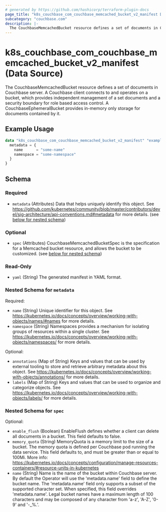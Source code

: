 ```yaml
---
# generated by https://github.com/hashicorp/terraform-plugin-docs
page_title: "k8s_couchbase_com_couchbase_memcached_bucket_v2_manifest Data Source - terraform-provider-k8s"
subcategory: "couchbase.com"
description: |-
  The CouchbaseMemcachedBucket resource defines a set of documents in Couchbase server. A Couchbase client connects to and operates on a bucket, which provides independent management of a set documents and a security boundary for role based access control. A CouchbaseEphemeralBucket provides in-memory only storage for documents contained by it.
---
```


# k8s_couchbase_com_couchbase_memcached_bucket_v2_manifest (Data Source)

The CouchbaseMemcachedBucket resource defines a set of documents in Couchbase server. A Couchbase client connects to and operates on a bucket, which provides independent management of a set documents and a security boundary for role based access control. A CouchbaseEphemeralBucket provides in-memory only storage for documents contained by it.

## Example Usage

```terraform
data "k8s_couchbase_com_couchbase_memcached_bucket_v2_manifest" "example" {
  metadata = {
    name      = "some-name"
    namespace = "some-namespace"
  }
}
```

<!-- schema generated by tfplugindocs -->
## Schema

### Required

- `metadata` (Attributes) Data that helps uniquely identify this object. See https://github.com/kubernetes/community/blob/master/contributors/devel/sig-architecture/api-conventions.md#metadata for more details. (see [below for nested schema](#nestedatt--metadata))

### Optional

- `spec` (Attributes) CouchbaseMemcachedBucketSpec is the specification for a Memcached bucket resource, and allows the bucket to be customized. (see [below for nested schema](#nestedatt--spec))

### Read-Only

- `yaml` (String) The generated manifest in YAML format.

<a id="nestedatt--metadata"></a>
### Nested Schema for `metadata`

Required:

- `name` (String) Unique identifier for this object. See https://kubernetes.io/docs/concepts/overview/working-with-objects/names/#names for more details.
- `namespace` (String) Namespaces provides a mechanism for isolating groups of resources within a single cluster. See https://kubernetes.io/docs/concepts/overview/working-with-objects/namespaces/ for more details.

Optional:

- `annotations` (Map of String) Keys and values that can be used by external tooling to store and retrieve arbitrary metadata about this object. See https://kubernetes.io/docs/concepts/overview/working-with-objects/annotations/ for more details.
- `labels` (Map of String) Keys and values that can be used to organize and categorize objects. See https://kubernetes.io/docs/concepts/overview/working-with-objects/labels/ for more details.


<a id="nestedatt--spec"></a>
### Nested Schema for `spec`

Optional:

- `enable_flush` (Boolean) EnableFlush defines whether a client can delete all documents in a bucket. This field defaults to false.
- `memory_quota` (String) MemoryQuota is a memory limit to the size of a bucket. The memory quota is defined per Couchbase pod running the data service. This field defaults to, and must be greater than or equal to 100Mi. More info: https://kubernetes.io/docs/concepts/configuration/manage-resources-containers/#resource-units-in-kubernetes
- `name` (String) Name is the name of the bucket within Couchbase server. By default the Operator will use the 'metadata.name' field to define the bucket name. The 'metadata.name' field only supports a subset of the supported character set. When specified, this field overrides 'metadata.name'. Legal bucket names have a maximum length of 100 characters and may be composed of any character from 'a-z', 'A-Z', '0-9' and '-_%.'.
